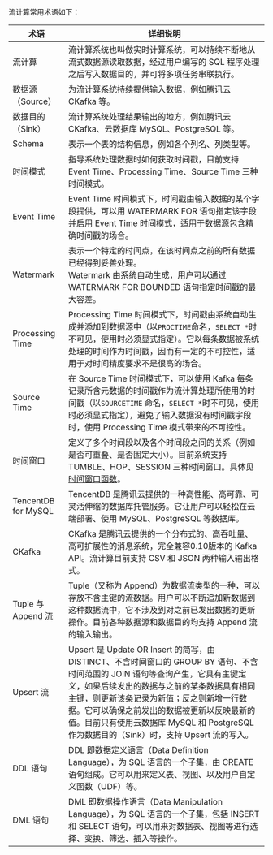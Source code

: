流计算常用术语如下：

| 术语                | 详细说明                                                     |
| ------------------- | ------------------------------------------------------------ |
| 流计算              | 流计算系统也叫做实时计算系统，可以持续不断地从流式数据源读取数据，经过用户编写的 SQL 程序处理之后写入数据目的，并可将多项任务串联执行。 |
| 数据源（Source）    | 为流计算系统持续提供输入数据，例如腾讯云 CKafka 等。         |
| 数据目的（Sink）    | 流计算系统处理结果输出的地方，例如腾讯云 CKafka、云数据库 MySQL、PostgreSQL 等。 |
| Schema              | 表示一个表的结构信息，例如各个列名、列类型等。             |
| 时间模式            | 指导系统处理数据时如何获取时间戳，目前支持 Event Time、Processing Time、Source Time 三种时间模式。 |
| Event Time          | Event Time 时间模式下，时间戳由输入数据的某个字段提供，可以用 WATERMARK FOR 语句指定该字段并启用 Event Time 时间模式，适用于数据源包含精确时间戳的场合。 |
| Watermark           | 表示一个特定的时间点，在该时间点之前的所有数据已经得到妥善处理。<br>Watermark 由系统自动生成，用户可以通过 WATERMARK FOR BOUNDED 语句指定时间戳的最大容差。 |
| Processing Time     | Processing Time 时间模式下，时间戳由系统自动生成并添加到数据源中（以`PROCTIME`命名，`SELECT *`时不可见，使用时必须显式指定）。它以每条数据被系统处理的时间作为时间戳，因而有一定的不可控性，适用于对时间精度要求不是很高的场合。 |
| Source Time         | 在 Source Time 时间模式下，可以使用 Kafka 每条记录所含元数据的时间戳作为流计算处理所使用的时间戳（以`SOURCETIME` 命名，`SELECT *`时不可见，使用时必须显式指定），避免了输入数据没有时间戳字段时，使用 Processing Time 模式带来的不可控性。 |
| 时间窗口            | 定义了多个时间段以及各个时间段之间的关系（例如是否可重叠、是否固定大小）。目前系统支持 TUMBLE、HOP、SESSION 三种时间窗口。具体见 [时间窗口函数](/document/product/849/18075)。 |
| TencentDB for MySQL | TencentDB 是腾讯云提供的一种高性能、高可靠、可灵活伸缩的数据库托管服务。它让用户可以轻松在云端部署、使用 MySQL、PostgreSQL 等数据库。 |
| CKafka              | CKafka 是腾讯云提供的一个分布式的、高吞吐量、高可扩展性的消息系统，完全兼容0.10版本的 Kafka API。流计算目前支持 CSV 和 JSON 两种输入输出格式。 |
| Tuple 与 Append 流  | Tuple（又称为 Append）为数据流类型的一种，可以存放不含主键的流数据。用户可以不断追加新数据到这种数据流中，它不涉及到对之前已发出数据的更新操作。目前各种数据源和数据目的均支持 Append 流的输入输出。 |
| Upsert 流           | Upsert 是 Update OR Insert 的简写，由 DISTINCT、不含时间窗口的 GROUP BY 语句、不含时间范围的 JOIN 语句等查询产生，它具有主键定义，如果后续发出的数据与之前的某条数据具有相同主键，则更新该条记录为新值；反之则新增一行数据。它可以确保之前发出的数据被更新以反映最新的值。目前只有使用云数据库 MySQL 和 PostgreSQL 作为数据目的（Sink）时，支持 Upsert 流的写入。 |
| DDL 语句            | DDL 即数据定义语言（Data Definition Language），为 SQL 语言的一个子集，由 CREATE 语句组成。它可以用来定义表、视图、以及用户自定义函数（UDF）等。 |
| DML 语句            | DML 即数据操作语言（Data Manipulation Language），为 SQL 语言的一个子集，包括 INSERT 和 SELECT 语句，可以用来对数据表、视图等进行选择、变换、筛选、插入等操作。 |
